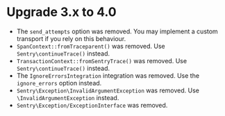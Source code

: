 # Upgrade 3.x to 4.0

- The `send_attempts` option was removed. You may implement a custom transport if you rely on this behaviour.
- `SpanContext::fromTraceparent()` was removed. Use `Sentry\continueTrace()` instead.
- `TransactionContext::fromSentryTrace()` was removed. Use `Sentry\continueTrace()` instead.
- The `IgnoreErrorsIntegration` integration was removed. Use the `ignore_errors` option instead.
- `Sentry\Exception\InvalidArgumentException` was removed. Use `\InvalidArgumentException` instead.
- `Sentry\Exception/ExceptionInterface` was removed.
